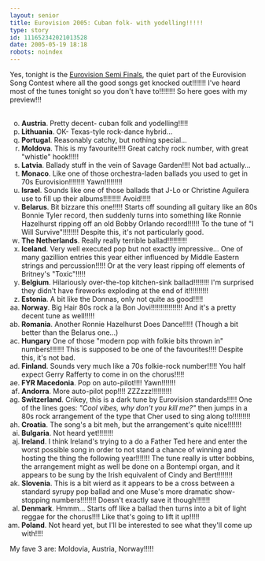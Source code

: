 ```yaml
---
layout: senior
title: Eurovision 2005: Cuban folk- with yodelling!!!!!
type: story
id: 111652342021013528
date: 2005-05-19 18:18
robots: noindex
---
```

Yes, tonight is the <a href="http://www.eurosong.net/2005/">Eurovision Semi Finals</a>, the quiet part of the Eurovision Song Contest where all the good songs get knocked out!!!!!!! I've heard most of the tunes tonight so you don't have to!!!!!!!! So here goes with my preview!!!<ol start="15" type="a"><br/><li><b>Austria</b>. Pretty decent- cuban folk and yodelling!!!!!</li><li><b>Lithuania</b>. OK- Texas-tyle rock-dance hybrid...</li><li><b>Portugal</b>. Reasonably catchy, but nothing special...</li><li><b>Moldova</b>. This is my favourite!!!! Great catchy rock number, with great "whistle" hook!!!!! </li><li><b>Latvia</b>. Ballady stuff in the vein of Savage Garden!!!! Not bad actually...</li><li><b>Monaco</b>. Like one of those orchestra-laden ballads you used to get in 70s Eurovision!!!!!!!! Yawn!!!!!!!!!</li><li><b>Israel</b>. Sounds like one of those ballads that J-Lo or Christine Aguilera use to fill up their albums!!!!!!!!! Avoid!!!!!</li><li><b>Belarus</b>. Bit bizzare this one!!!!! Starts off sounding all guitary like an 80s Bonnie Tyler record, then suddenly turns into something like Ronnie Hazelhurst ripping off an old Bobby Orlando record!!!!!! To the tune of "I Will Survive"!!!!!!!! Despite this, it's not particularly good.</li><li><b>The Netherlands</b>. Really really terrible ballad!!!!!!!!!!</li><li><b>Iceland</b>. Very well executed pop but not exactly impressive... One of many gazillion entries this year either influenced by Middle Eastern strings and percussion!!!!! Or at the very least ripping off elements of Britney's "Toxic"!!!!!</li><li><b>Belgium</b>. Hilariously over-the-top kitchen-sink ballad!!!!!!!! I'm surprised they didn't have fireworks exploding at the end of it!!!!!!!!!!</li><li><b>Estonia</b>. A bit like the Donnas, only not quite as good!!!!!</li><li><b>Norway</b>. Big Hair 80s rock a la Bon Jovi!!!!!!!!!!!!!!!! And it's a pretty decent tune as well!!!!!</li><li><b>Romania</b>. Another Ronnie Hazelhurst Does Dance!!!!! (Though a bit better than the Belarus one...)</li><li><b>Hungary</b> One of those "modern pop with folkie bits thrown in" numbers!!!!!!! This is supposed to be one of the favourites!!!! Despite this, it's not bad.</li><li><b>Finland</b>. Sounds very much like a 70s folkie-rock number!!!!! You half expect Gerry Rafferty to come in on the chorus!!!!! </li><li><b>FYR Macedonia</b>. Pop on auto-pilot!!!! Yawn!!!!!!!</li><li><b>Andorra</b>. More auto-pilot pop!!!! ZZZzzz!!!!!!!!!!</li><li><b>Switzerland</b>. Crikey, this is a dark tune by Eurovision standards!!!!! One of the lines goes: <i>"Cool vibes, why don't you kill me?"</i> then jumps in a 80s rock arrangement of the type that Cher used to sing along to!!!!!!!!!</li><li><b>Croatia</b>. The song's a bit meh, but the arrangement's quite nice!!!!!!!</li><li><b>Bulgaria</b>. Not heard yet!!!!!!!!</li><li><b>Ireland</b>. I think Ireland's trying to a do a Father Ted here and enter the worst possible song in order to not stand a chance of winning and hosting the thing the following year!!!!!!! The tune really is utter bobbins, the arrangement might as well be done on a Bontempi organ, and it appears to be sung by the Irish equivalent of Cindy and Bert!!!!!!!!</li><li><b>Slovenia</b>. This is a bit wierd as it appears to be a cross between a standard syrupy pop ballad and one Muse's more dramatic show-stopping numbers!!!!!!!! Doesn't exactly save it though!!!!!!!</li><li><b>Denmark</b>. Hmmm... Starts off like a ballad then turns into a bit of light reggae for the chorus!!!! Like that's going to lift it up!!!!!</li><li><b>Poland</b>. Not heard yet, but I'll be interested to see what they'll come up with!!!!</li></ol>My fave 3 are: Moldovia, Austria, Norway!!!!!